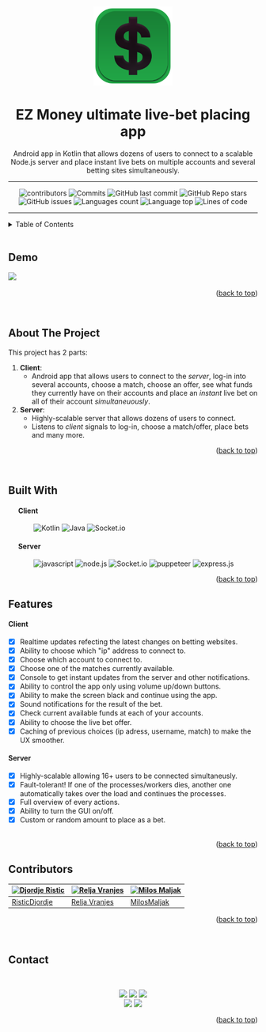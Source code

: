 <a name="readme-top"></a>

<!-- PROJECT SHIELDS -->
<!--
*** I'm using markdown "reference style" links for readability.
*** Reference links are enclosed in brackets [ ] instead of parentheses ( ).
*** See the bottom of this document for the declaration of the reference variables
*** for contributors-url, forks-url, etc. This is an optional, concise syntax you may use.
*** https://www.markdownguide.org/basic-syntax/#reference-style-links
-->


<div align="center">

  <img src="https://github.com/RisticDjordje/betting-bot-client-server/blob/master/Media/logo/BettingLogo2.png" alt="logo" width="160" height="auto" />
  <h1>EZ Money ultimate live-bet placing app</h1>
  
  <p>
    Android app in Kotlin that allows dozens of users to connect to a scalable Node.js server and place instant live bets on multiple accounts and several betting sites simultaneously.
  </p>

---  
<!-- Badges -->
<p>
  <img alt="contributors" src="https://img.shields.io/github/contributors/RisticDjordje/betting-bot-client-server">
  <img alt="Commits" src="https://badgen.net/github/commits/RisticDjordje/betting-bot-client-server">
  <img alt="GitHub last commit" src="https://img.shields.io/github/last-commit/RisticDjordje/betting-bot-client-server">
  <img alt="GitHub Repo stars" src="https://img.shields.io/github/stars/RisticDjordje/betting-bot-client-server">  
  <img alt="GitHub issues" src="https://img.shields.io/github/issues/RisticDjordje/betting-bot-client-server">
  <img alt="Languages count" src="https://img.shields.io/github/languages/count/RisticDjordje/betting-bot-client-server">
  <img alt="Language top" src="https://img.shields.io/github/languages/top/RisticDjordje/betting-bot-client-server">
  <img alt="Lines of code" src="https://sloc.xyz/github/RisticDjordje/betting-bot-client-server">
</p> 
</div> 

---
<!--
<h4>
    <a href="https://github.com/Louis3797/awesome-readme-template/">View Demo</a>
  <span> · </span>
    <a href="https://github.com/Louis3797/awesome-readme-template">Documentation</a>
  <span> · </span>
    <a href="https://github.com/Louis3797/awesome-readme-template/issues/">Report Bug</a>
  <span> · </span>
    <a href="https://github.com/Louis3797/awesome-readme-template/issues/">Request Feature</a>
  </h4>
-->

<!-- TABLE OF CONTENTS -->
<details>
  <summary>Table of Contents</summary>
  <ol>
    <li><a href="#demo">Demo</a></li>
    <li><a href="#about-the-project">About The Project</a></li>
    <li><a href="#built-with">Built With</a></li>
    <li><a href="#features">Features</a></li>
    <!--<li><a href="#roadmap">Roadmap</a></li> -->
    <li><a href="#contributors">Contributors</a></li>
    <li><a href="#contact">Contact</a></li>
  </ol>
</details>
<br>


<!-- DEMO -->
## Demo

![](https://github.com/RisticDjordje/betting-bot-client-server/blob/master/Media/demo/demo.gif)

<p align="right">(<a href="#readme-top">back to top</a>)</p>
<br>

<!-- ABOUT THE PROJECT -->
## About The Project

This project has 2 parts: 
1. **Client**: 
   - Android app that allows users to connect to the *server*, log-in into several accounts, choose a match, choose an offer, see what funds they currently have on their accounts and place an *instant* live bet on all of their account *simultaneuously*.
2. **Server**: 
    - Highly-scalable server that allows dozens of users to connect. 
    - Listens to *client* signals to log-in, choose a match/offer, place bets and many more.
<p align="right">(<a href="#readme-top">back to top</a>)</p>

<br>

<!-- BUILT WITH -->
## Built With

#### &nbsp;&nbsp;&nbsp;&nbsp;&nbsp;&nbsp;Client
&nbsp;&nbsp;&nbsp;&nbsp;&nbsp;&nbsp;&nbsp;&nbsp;&nbsp;&nbsp;&nbsp;&nbsp; ![Kotlin][Kotlin]
  ![Java][Java]
  ![Socket.io](https://img.shields.io/badge/Socket.io-black?style=for-the-badge&logo=socket.io&badgeColor=010101)
  

#### &nbsp;&nbsp;&nbsp;&nbsp;&nbsp;&nbsp;Server
&nbsp;&nbsp;&nbsp;&nbsp;&nbsp;&nbsp;&nbsp;&nbsp;&nbsp;&nbsp;&nbsp;&nbsp; ![javascript][javascript]
  ![node.js][Node.js]
  ![Socket.io](https://img.shields.io/badge/Socket.io-black?style=for-the-badge&logo=socket.io&badgeColor=010101)
  <img src="https://a11ybadges.com/badge?logo=puppeteer" alt="puppeteer" width="94.5" height="28"/>
   ![express.js][express.js]
  

<p align="right">(<a href="#readme-top">back to top</a>)</p>


<!-- USAGE EXAMPLES -->
## Features

#### Client
- [x] Realtime updates refecting the latest changes on betting websites.
- [x] Ability to choose which "ip" address to connect to.
- [x] Choose which account to connect to.
- [x] Choose one of the matches currently available.
- [x] Console to get instant updates from the server and other notifications.
- [x] Ability to control the app only using volume up/down buttons.
- [x] Ability to make the screen black and continue using the app.
- [x] Sound notifications for the result of the bet.
- [x] Check current available funds at each of your accounts.
- [x] Ability to choose the live bet offer.
- [x] Caching of previous choices (ip adress, username, match) to make the UX smoother.

#### Server
- [x] Highly-scalable allowing 16+ users to be connected simultaneusly.
- [x] Fault-tolerant! If one of the processes/workers dies, another one automatically takes over the load and continues the processes.
- [x] Full overview of every actions.
- [x] Ability to turn the GUI on/off.
- [x] Custom or random amount to place as a bet.
<br><br>

<p align="right">(<a href="#readme-top">back to top</a>)</p>



<!-- ROADMAP
## Roadmap

- [x] Add Changelog


<p align="right">(<a href="#readme-top">back to top</a>)</p>
 -->


<!-- CONTRIBUTING -->
## Contributors
  <a href="https://github.com/risticdjordje"><img src="https://avatars.githubusercontent.com/u/38117050?v=4" alt="Djordje Ristic" width="130" height="130"></a> | <a href="https://github.com/spuksiii"><img src="https://avatars.githubusercontent.com/u/106120544?v=4" alt="Relja Vranjes" width="130" height="130"></a> | <a href="https://github.com/MilosMaljak"><img src="https://avatars.githubusercontent.com/u/127912059?v=4" alt="Milos Maljak" width="130" height="130"></a> 
---|---|---
[RisticDjordje](https://github.com/risticdjordje) | [Relja Vranjes](https://github.com/spuksiii) | [MilosMaljak](https://github.com/MilosMaljak)
<p align="right">(<a href="#readme-top">back to top</a>)</p>
<br>

<!-- CONTACT -->
## Contact
<br>
<div align="center">
<p align="center">
<a href="https://www.linkedin.com/in/djordjeristic/"><img src="https://img.shields.io/badge/-Djordje%20Ristic-0077B5?style=for-the-badge&logo=Linkedin&logoColor=white"/></a>
<a href="https://www.linkedin.com/in/reljavranjes/"><img src="https://img.shields.io/badge/-Relja%20Vranjes-0077B5?style=for-the-badge&logo=Linkedin&logoColor=white"/></a>
<a href="https://www.linkedin.com/in/milos-maljak/"><img src="https://img.shields.io/badge/-Milos%20Maljak-0077B5?style=for-the-badge&logo=Linkedin&logoColor=white"/></a>
<br>
<a href="mailto:rist.djordje@gmail.com"><img src="https://img.shields.io/badge/-rist.djordje@gmail.com-D14836?style=for-the-badge&logo=Gmail&logoColor=white"/></a>
<a href="https://twitter.com/itsdjordje"><img src="https://img.shields.io/badge/-itsdjordje-1DA1F2?style=for-the-badge&logo=twitter&logoColor=white"/></a>

</p>
</div>

<p align="right">(<a href="#readme-top">back to top</a>)</p>

<!-- ACKNOWLEDGMENTS 
## Acknowledgments

Use this space to list resources you find helpful and would like to give credit to.

* [Choose an Open Source License](https://choosealicense.com)
* [GitHub Emoji Cheat Sheet](https://www.webpagefx.com/tools/emoji-cheat-sheet)
* [Malven's Flexbox Cheatsheet](https://flexbox.malven.co/)
* [Malven's Grid Cheatsheet](https://grid.malven.co/)
* [Img Shields](https://shields.io)
* [GitHub Pages](https://pages.github.com)
* [Font Awesome](https://fontawesome.com)
* [React Icons](https://react-icons.github.io/react-icons/search)

<p align="right">(<a href="#readme-top">back to top</a>)</p>
-->


<!-- MARKDOWN LINKS & IMAGES -->
<!-- https://www.markdownguide.org/basic-syntax/#reference-style-links -->
[contributors-shield]: https://img.shields.io/github/RisticDjordje/betting-bot-client-server.svg?style=for-the-badge
[contributors-url]: https://github.com/RisticDjordje/betting-bot-client-server/graphs/contributors
[forks-shield]: https://img.shields.io/github/forks/RisticDjordje/betting-bot-client-server.svg?style=for-the-badge
[forks-url]: https://github.com/RisticDjordje/betting-bot-client-server/network/members
[stars-shield]: https://img.shields.io/github/stars/RisticDjordje/betting-bot-client-server.svg?style=for-the-badge
[stars-url]: https://github.com/RisticDjordje/betting-bot-client-server/stargazers
[issues-shield]: https://img.shields.io/github/issues//RisticDjordje/betting-bot-client-server.svg?style=for-the-badge
[issues-url]: https://github.com/RisticDjordje/betting-bot-client-server/issues
[license-shield]: https://img.shields.io/github/license/RisticDjordje/betting-bot-client-server.svg?style=for-the-badge
[license-url]: https://github.com/RisticDjordje/betting-bot-client-server/blob/master/LICENSE.txt
[linkedin-shield]: https://img.shields.io/badge/-LinkedIn-black.svg?style=for-the-badge&logo=linkedin&colorB=555
[linkedin-url]: https://linkedin.com/in/djordjeristic
[product-screenshot]: images/screenshot.png
[Next.js]: https://img.shields.io/badge/next.js-000000?style=for-the-badge&logo=nextdotjs&logoColor=white
[Next-url]: https://nextjs.org/
[React.js]: https://img.shields.io/badge/React-20232A?style=for-the-badge&logo=react&logoColor=61DAFB
[React-url]: https://reactjs.org/
[Vue.js]: https://img.shields.io/badge/Vue.js-35495E?style=for-the-badge&logo=vuedotjs&logoColor=4FC08D
[Vue-url]: https://vuejs.org/
[Angular.io]: https://img.shields.io/badge/Angular-DD0031?style=for-the-badge&logo=angular&logoColor=white
[Angular-url]: https://angular.io/
[Svelte.dev]: https://img.shields.io/badge/Svelte-4A4A55?style=for-the-badge&logo=svelte&logoColor=FF3E00
[Svelte-url]: https://svelte.dev/
[Laravel.com]: https://img.shields.io/badge/Laravel-FF2D20?style=for-the-badge&logo=laravel&logoColor=white
[Laravel-url]: https://laravel.com
[Bootstrap.com]: https://img.shields.io/badge/Bootstrap-563D7C?style=for-the-badge&logo=bootstrap&logoColor=white
[Bootstrap-url]: https://getbootstrap.com
[JQuery.com]: https://img.shields.io/badge/jQuery-0769AD?style=for-the-badge&logo=jquery&logoColor=white
[JQuery-url]: https://jquery.com 
[Kotlin]: https://img.shields.io/badge/Kotlin-0095D5?&style=for-the-badge&logo=kotlin&logoColor=white
[Java]: https://img.shields.io/badge/Java-ED8B00?style=for-the-badge&logo=java&logoColor=white
[Node.js]: https://img.shields.io/badge/Node.js-43853D?style=for-the-badge&logo=node.js&logoColor=white
[javascript]: https://img.shields.io/badge/JavaScript%20-%23F7DF1E.svg?style=for-the-badge&logo=javascript&logoColor=black
[express.js]: https://img.shields.io/badge/Express.js-404D59?style=for-the-badge

